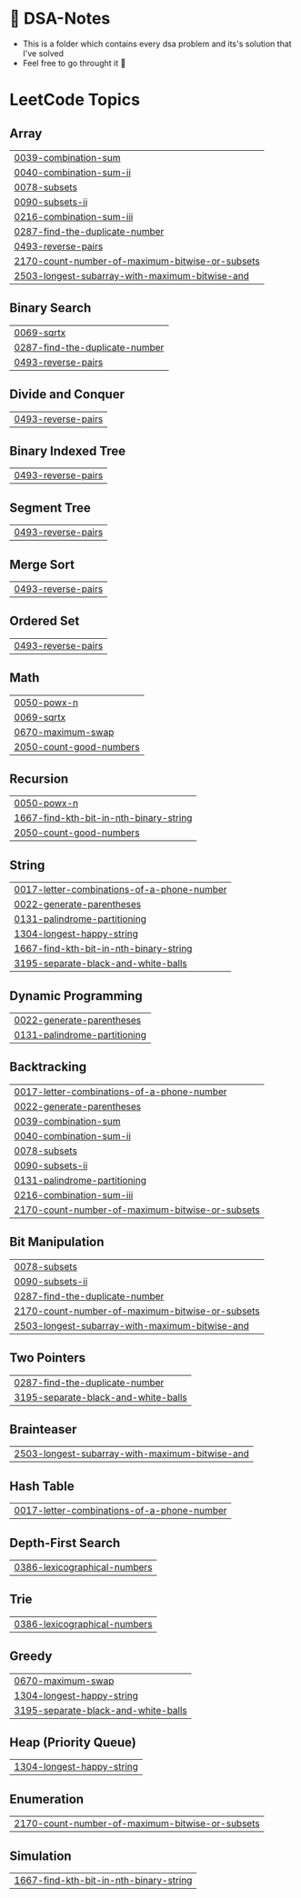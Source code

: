 # 📜 DSA-Notes

- This is a folder which contains every dsa problem and its's solution that I've solved 
- Feel free to go throught it 🤘

<!---LeetCode Topics Start-->
# LeetCode Topics
## Array
|  |
| ------- |
| [0039-combination-sum](https://github.com/Neelothpal/DSA-Notes/tree/master/0039-combination-sum) |
| [0040-combination-sum-ii](https://github.com/Neelothpal/DSA-Notes/tree/master/0040-combination-sum-ii) |
| [0078-subsets](https://github.com/Neelothpal/DSA-Notes/tree/master/0078-subsets) |
| [0090-subsets-ii](https://github.com/Neelothpal/DSA-Notes/tree/master/0090-subsets-ii) |
| [0216-combination-sum-iii](https://github.com/Neelothpal/DSA-Notes/tree/master/0216-combination-sum-iii) |
| [0287-find-the-duplicate-number](https://github.com/Neelothpal/DSA-Notes/tree/master/0287-find-the-duplicate-number) |
| [0493-reverse-pairs](https://github.com/Neelothpal/DSA-Notes/tree/master/0493-reverse-pairs) |
| [2170-count-number-of-maximum-bitwise-or-subsets](https://github.com/Neelothpal/DSA-Notes/tree/master/2170-count-number-of-maximum-bitwise-or-subsets) |
| [2503-longest-subarray-with-maximum-bitwise-and](https://github.com/Neelothpal/DSA-Notes/tree/master/2503-longest-subarray-with-maximum-bitwise-and) |
## Binary Search
|  |
| ------- |
| [0069-sqrtx](https://github.com/Neelothpal/DSA-Notes/tree/master/0069-sqrtx) |
| [0287-find-the-duplicate-number](https://github.com/Neelothpal/DSA-Notes/tree/master/0287-find-the-duplicate-number) |
| [0493-reverse-pairs](https://github.com/Neelothpal/DSA-Notes/tree/master/0493-reverse-pairs) |
## Divide and Conquer
|  |
| ------- |
| [0493-reverse-pairs](https://github.com/Neelothpal/DSA-Notes/tree/master/0493-reverse-pairs) |
## Binary Indexed Tree
|  |
| ------- |
| [0493-reverse-pairs](https://github.com/Neelothpal/DSA-Notes/tree/master/0493-reverse-pairs) |
## Segment Tree
|  |
| ------- |
| [0493-reverse-pairs](https://github.com/Neelothpal/DSA-Notes/tree/master/0493-reverse-pairs) |
## Merge Sort
|  |
| ------- |
| [0493-reverse-pairs](https://github.com/Neelothpal/DSA-Notes/tree/master/0493-reverse-pairs) |
## Ordered Set
|  |
| ------- |
| [0493-reverse-pairs](https://github.com/Neelothpal/DSA-Notes/tree/master/0493-reverse-pairs) |
## Math
|  |
| ------- |
| [0050-powx-n](https://github.com/Neelothpal/DSA-Notes/tree/master/0050-powx-n) |
| [0069-sqrtx](https://github.com/Neelothpal/DSA-Notes/tree/master/0069-sqrtx) |
| [0670-maximum-swap](https://github.com/Neelothpal/DSA-Notes/tree/master/0670-maximum-swap) |
| [2050-count-good-numbers](https://github.com/Neelothpal/DSA-Notes/tree/master/2050-count-good-numbers) |
## Recursion
|  |
| ------- |
| [0050-powx-n](https://github.com/Neelothpal/DSA-Notes/tree/master/0050-powx-n) |
| [1667-find-kth-bit-in-nth-binary-string](https://github.com/Neelothpal/DSA-Notes/tree/master/1667-find-kth-bit-in-nth-binary-string) |
| [2050-count-good-numbers](https://github.com/Neelothpal/DSA-Notes/tree/master/2050-count-good-numbers) |
## String
|  |
| ------- |
| [0017-letter-combinations-of-a-phone-number](https://github.com/Neelothpal/DSA-Notes/tree/master/0017-letter-combinations-of-a-phone-number) |
| [0022-generate-parentheses](https://github.com/Neelothpal/DSA-Notes/tree/master/0022-generate-parentheses) |
| [0131-palindrome-partitioning](https://github.com/Neelothpal/DSA-Notes/tree/master/0131-palindrome-partitioning) |
| [1304-longest-happy-string](https://github.com/Neelothpal/DSA-Notes/tree/master/1304-longest-happy-string) |
| [1667-find-kth-bit-in-nth-binary-string](https://github.com/Neelothpal/DSA-Notes/tree/master/1667-find-kth-bit-in-nth-binary-string) |
| [3195-separate-black-and-white-balls](https://github.com/Neelothpal/DSA-Notes/tree/master/3195-separate-black-and-white-balls) |
## Dynamic Programming
|  |
| ------- |
| [0022-generate-parentheses](https://github.com/Neelothpal/DSA-Notes/tree/master/0022-generate-parentheses) |
| [0131-palindrome-partitioning](https://github.com/Neelothpal/DSA-Notes/tree/master/0131-palindrome-partitioning) |
## Backtracking
|  |
| ------- |
| [0017-letter-combinations-of-a-phone-number](https://github.com/Neelothpal/DSA-Notes/tree/master/0017-letter-combinations-of-a-phone-number) |
| [0022-generate-parentheses](https://github.com/Neelothpal/DSA-Notes/tree/master/0022-generate-parentheses) |
| [0039-combination-sum](https://github.com/Neelothpal/DSA-Notes/tree/master/0039-combination-sum) |
| [0040-combination-sum-ii](https://github.com/Neelothpal/DSA-Notes/tree/master/0040-combination-sum-ii) |
| [0078-subsets](https://github.com/Neelothpal/DSA-Notes/tree/master/0078-subsets) |
| [0090-subsets-ii](https://github.com/Neelothpal/DSA-Notes/tree/master/0090-subsets-ii) |
| [0131-palindrome-partitioning](https://github.com/Neelothpal/DSA-Notes/tree/master/0131-palindrome-partitioning) |
| [0216-combination-sum-iii](https://github.com/Neelothpal/DSA-Notes/tree/master/0216-combination-sum-iii) |
| [2170-count-number-of-maximum-bitwise-or-subsets](https://github.com/Neelothpal/DSA-Notes/tree/master/2170-count-number-of-maximum-bitwise-or-subsets) |
## Bit Manipulation
|  |
| ------- |
| [0078-subsets](https://github.com/Neelothpal/DSA-Notes/tree/master/0078-subsets) |
| [0090-subsets-ii](https://github.com/Neelothpal/DSA-Notes/tree/master/0090-subsets-ii) |
| [0287-find-the-duplicate-number](https://github.com/Neelothpal/DSA-Notes/tree/master/0287-find-the-duplicate-number) |
| [2170-count-number-of-maximum-bitwise-or-subsets](https://github.com/Neelothpal/DSA-Notes/tree/master/2170-count-number-of-maximum-bitwise-or-subsets) |
| [2503-longest-subarray-with-maximum-bitwise-and](https://github.com/Neelothpal/DSA-Notes/tree/master/2503-longest-subarray-with-maximum-bitwise-and) |
## Two Pointers
|  |
| ------- |
| [0287-find-the-duplicate-number](https://github.com/Neelothpal/DSA-Notes/tree/master/0287-find-the-duplicate-number) |
| [3195-separate-black-and-white-balls](https://github.com/Neelothpal/DSA-Notes/tree/master/3195-separate-black-and-white-balls) |
## Brainteaser
|  |
| ------- |
| [2503-longest-subarray-with-maximum-bitwise-and](https://github.com/Neelothpal/DSA-Notes/tree/master/2503-longest-subarray-with-maximum-bitwise-and) |
## Hash Table
|  |
| ------- |
| [0017-letter-combinations-of-a-phone-number](https://github.com/Neelothpal/DSA-Notes/tree/master/0017-letter-combinations-of-a-phone-number) |
## Depth-First Search
|  |
| ------- |
| [0386-lexicographical-numbers](https://github.com/Neelothpal/DSA-Notes/tree/master/0386-lexicographical-numbers) |
## Trie
|  |
| ------- |
| [0386-lexicographical-numbers](https://github.com/Neelothpal/DSA-Notes/tree/master/0386-lexicographical-numbers) |
## Greedy
|  |
| ------- |
| [0670-maximum-swap](https://github.com/Neelothpal/DSA-Notes/tree/master/0670-maximum-swap) |
| [1304-longest-happy-string](https://github.com/Neelothpal/DSA-Notes/tree/master/1304-longest-happy-string) |
| [3195-separate-black-and-white-balls](https://github.com/Neelothpal/DSA-Notes/tree/master/3195-separate-black-and-white-balls) |
## Heap (Priority Queue)
|  |
| ------- |
| [1304-longest-happy-string](https://github.com/Neelothpal/DSA-Notes/tree/master/1304-longest-happy-string) |
## Enumeration
|  |
| ------- |
| [2170-count-number-of-maximum-bitwise-or-subsets](https://github.com/Neelothpal/DSA-Notes/tree/master/2170-count-number-of-maximum-bitwise-or-subsets) |
## Simulation
|  |
| ------- |
| [1667-find-kth-bit-in-nth-binary-string](https://github.com/Neelothpal/DSA-Notes/tree/master/1667-find-kth-bit-in-nth-binary-string) |
<!---LeetCode Topics End-->